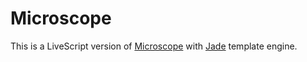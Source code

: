 # Microscope
This is a LiveScript version of [Microscope](https://github.com/SachaG/Microscope/) with [Jade](http://jade-lang.com/) template engine.
